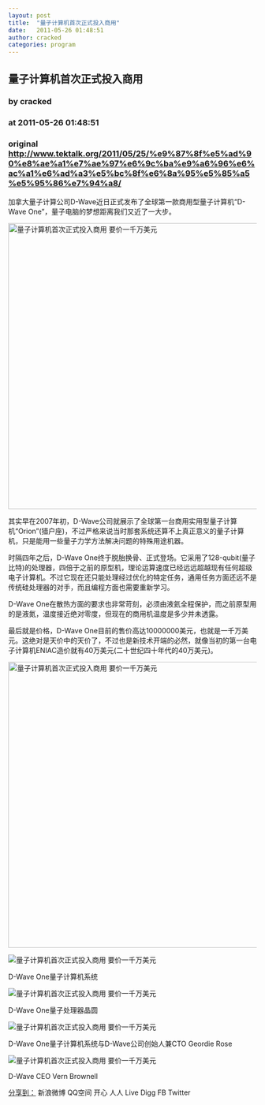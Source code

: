 ```yaml
---
layout: post
title:  "量子计算机首次正式投入商用"
date:   2011-05-26 01:48:51
author: cracked
categories: program
---
```


## 量子计算机首次正式投入商用
### by cracked
### at 2011-05-26 01:48:51
### original <http://www.tektalk.org/2011/05/25/%e9%87%8f%e5%ad%90%e8%ae%a1%e7%ae%97%e6%9c%ba%e9%a6%96%e6%ac%a1%e6%ad%a3%e5%bc%8f%e6%8a%95%e5%85%a5%e5%95%86%e7%94%a8/>

<div>
<p>加拿大量子计算公司D-Wave近日正式发布了全球第一款商用型量子计算机“D-Wave One”，量子电脑的梦想距离我们又近了一大步。</p>
<p><img src="http://articles.csdn.net/uploads/allimg/110523/151G05246-0.png" width="580" alt="量子计算机首次正式投入商用 要价一千万美元"></p>
<p>其实早在2007年初，D-Wave公司就展示了全球第一台商用实用型量子计算机“Orion”(猎户座)，不过严格来说当时那套系统还算不上真正意义的量子计算机，只是能用一些量子力学方法解决问题的特殊用途机器。</p>
<p>时隔四年之后，D-Wave One终于脱胎换骨、正式登场。它采用了128-qubit(量子比特)的处理器，四倍于之前的原型机，理论运算速度已经远远超越现有任何超级电子计算机。不过它现在还只能处理经过优化的特定任务，通用任务方面还远不是传统硅处理器的对手，而且编程方面也需要重新学习。</p>
<p>D-Wave One在散热方面的要求也非常苛刻，必须由液氦全程保护，而之前原型用的是液氮，温度接近绝对零度，但现在的商用机温度是多少并未透露。</p>
<p>最后就是价格，D-Wave One目前的售价高达10000000美元，也就是一千万美元。这绝对是天价中的天价了，不过也是新技术开端的必然，就像当初的第一台电子计算机ENIAC造价就有40万美元(二十世纪四十年代的40万美元)。</p>
<p><img src="http://articles.csdn.net/uploads/allimg/110523/151G05630-1.jpg" width="580" alt="量子计算机首次正式投入商用 要价一千万美元"></p>
<p><img src="http://news.mydrivers.com/Img/20110523/S10040801.jpg" alt="量子计算机首次正式投入商用 要价一千万美元"></p>
<p>D-Wave One量子计算机系统</p>
<p><img src="http://articles.csdn.net/uploads/allimg/110523/15252W036-3.jpg" alt="量子计算机首次正式投入商用 要价一千万美元"></p>
<p>D-Wave One量子处理器晶圆</p>
<p><img src="http://articles.csdn.net/uploads/allimg/110523/151G0O62-4.jpg" alt="量子计算机首次正式投入商用 要价一千万美元"></p>
<p>D-Wave One量子计算机系统与D-Wave公司创始人兼CTO Geordie Rose</p>
<p><img src="http://articles.csdn.net/uploads/allimg/110523/153AWI1-5.jpg" alt="量子计算机首次正式投入商用 要价一千万美元"></p>
<p>D-Wave CEO Vern Brownell</p>
<p><a href="http://news.mydrivers.com/1/194/194308.htm"></a></p>
</div>

<div>
	<a href="http://www.jiathis.com/share/">分享到：</a>
	<a title="分享到新浪微博">新浪微博</a>
	<a title="分享到QQ空间">QQ空间</a>
	<a title="分享到开心网">开心</a>
	<a title="分享到人人网">人人</a>
	<a title="分享到微软Live">Live</a>
	<a title="分享到Digg">Digg</a>
	<a title="分享到Facebook">FB</a>
	<a title="分享到Twitter">Twitter</a>


</div>

<br><img src="http://www1.feedsky.com/t1/516651239/tektalk/feedsky/s.gif?r=http://www.tektalk.org/2011/05/25/%e9%87%8f%e5%ad%90%e8%ae%a1%e7%ae%97%e6%9c%ba%e9%a6%96%e6%ac%a1%e6%ad%a3%e5%bc%8f%e6%8a%95%e5%85%a5%e5%95%86%e7%94%a8/" border="0" height="0" width="0">